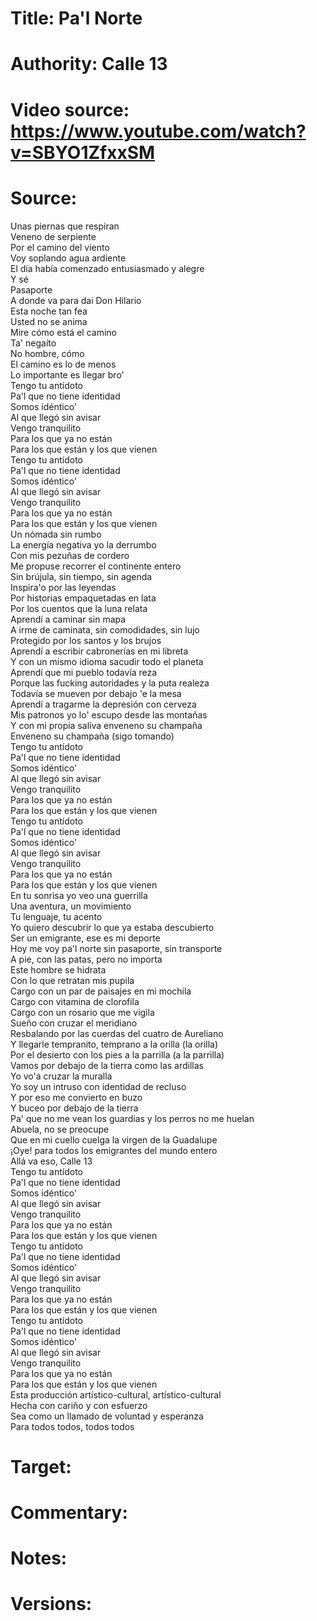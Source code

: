 # Title: Pa'l Norte

# Authority: Calle 13

# Video source: https://www.youtube.com/watch?v=SBYO1ZfxxSM

# Source:
Unas piernas que respiran  
Veneno de serpiente  
Por el camino del viento  
Voy soplando agua ardiente  
El día había comenzado entusiasmado y alegre  
Y sé  
Pasaporte  
A donde va para dai Don Hilario  
Esta noche tan fea  
Usted no se anima  
Mire cómo está el camino  
Ta' negaíto  
No hombre, cómo  
El camino es lo de menos  
Lo importante es llegar bro'  
Tengo tu antídoto  
Pa'l que no tiene identidad  
Somos idéntico'  
Al que llegó sin avisar  
Vengo tranquilito  
Para los que ya no están  
Para los que están y los que vienen  
Tengo tu antídoto  
Pa'l que no tiene identidad  
Somos idéntico'  
Al que llegó sin avisar  
Vengo tranquilito  
Para los que ya no están  
Para los que están y los que vienen  
Un nómada sin rumbo  
La energía negativa yo la derrumbo  
Con mis pezuñas de cordero  
Me propuse recorrer el continente entero  
Sin brújula, sin tiempo, sin agenda  
Inspira'o por las leyendas  
Por historias empaquetadas en lata  
Por los cuentos que la luna relata  
Aprendí a caminar sin mapa  
A irme de caminata, sin comodidades, sin lujo  
Protegido por los santos y los brujos  
Aprendí a escribir cabronerías en mi libreta  
Y con un mismo idioma sacudir todo el planeta  
Aprendí que mi pueblo todavía reza  
Porque las fucking autoridades y la puta realeza  
Todavía se mueven por debajo 'e la mesa  
Aprendí a tragarme la depresión con cerveza  
Mis patronos yo lo' escupo desde las montañas  
Y con mi propia saliva enveneno su champaña  
Enveneno su champaña (sigo tomando)  
Tengo tu antídoto  
Pa'l que no tiene identidad  
Somos idéntico'  
Al que llegó sin avisar  
Vengo tranquilito  
Para los que ya no están  
Para los que están y los que vienen  
Tengo tu antídoto  
Pa'l que no tiene identidad  
Somos idéntico'  
Al que llegó sin avisar  
Vengo tranquilito  
Para los que ya no están  
Para los que están y los que vienen  
En tu sonrisa yo veo una guerrilla  
Una aventura, un movimiento  
Tu lenguaje, tu acento  
Yo quiero descubrir lo que ya estaba descubierto  
Ser un emigrante, ese es mi deporte  
Hoy me voy pa'l norte sin pasaporte, sin transporte  
A pie, con las patas, pero no importa  
Este hombre se hidrata  
Con lo que retratan mis pupila  
Cargo con un par de paisajes en mi mochila  
Cargo con vitamina de clorofila  
Cargo con un rosario que me vigila  
Sueño con cruzar el meridiano  
Resbalando por las cuerdas del cuatro de Aureliano  
Y llegarle tempranito, temprano a la orilla (la orilla)  
Por el desierto con los pies a la parrilla (a la parrilla)  
Vamos por debajo de la tierra como las ardillas  
Yo vo'a cruzar la muralla  
Yo soy un intruso con identidad de recluso  
Y por eso me convierto en buzo  
Y buceo por debajo de la tierra  
Pa' que no me vean los guardias y los perros no me huelan  
Abuela, no se preocupe  
Que en mi cuello cuelga la virgen de la Guadalupe  
¡Oye! para todos los emigrantes del mundo entero  
Allá va eso, Calle 13  
Tengo tu antídoto  
Pa'l que no tiene identidad  
Somos idéntico'  
Al que llegó sin avisar  
Vengo tranquilito  
Para los que ya no están  
Para los que están y los que vienen  
Tengo tu antídoto  
Pa'l que no tiene identidad  
Somos idéntico'  
Al que llegó sin avisar  
Vengo tranquilito  
Para los que ya no están  
Para los que están y los que vienen  
Tengo tu antídoto  
Pa'l que no tiene identidad  
Somos idéntico'  
Al que llegó sin avisar  
Vengo tranquilito  
Para los que ya no están  
Para los que están y los que vienen  
Esta producción artístico-cultural, artístico-cultural  
Hecha con cariño y con esfuerzo  
Sea como un llamado de voluntad y esperanza  
Para todos todos, todos todos  



# Target:  

# Commentary:  

# Notes:  

# Versions:  